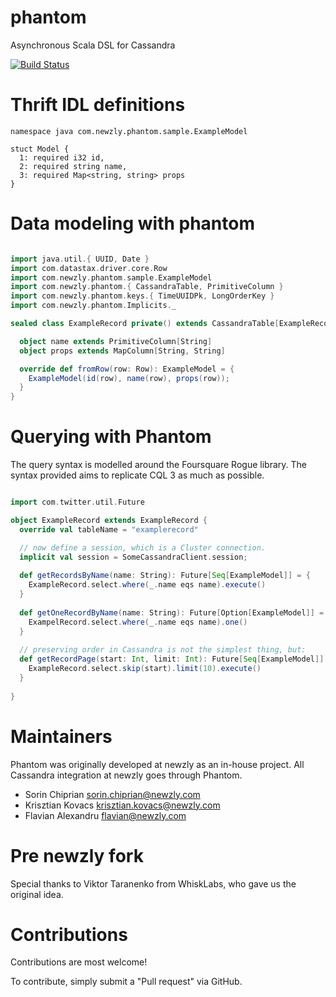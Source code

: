 phantom
==============
Asynchronous Scala DSL for Cassandra

[![Build Status](https://magnum.travis-ci.com/newzly/phantom.png?token=tyRTmBk14WrDycpepg9c&branch=master)](https://magnum.travis-ci.com/newzly/phantom)

Thrift IDL definitions
======================
```thrift
namespace java com.newzly.phantom.sample.ExampleModel

stuct Model {
  1: required i32 id,
  2: required string name,
  3: required Map<string, string> props
}
```

Data modeling with phantom
==========================

  
```scala

import java.util.{ UUID, Date }
import com.datastax.driver.core.Row
import com.newzly.phantom.sample.ExampleModel
import com.newzly.phantom.{ CassandraTable, PrimitiveColumn }
import com.newzly.phantom.keys.{ TimeUUIDPk, LongOrderKey }
import com.newzly.phantom.Implicits._

sealed class ExampleRecord private() extends CassandraTable[ExampleRecord, ExampleModel] with TimeUUIDPk[ExampleRecord] with LongOrderKey[ExampleRecord] {

  object name extends PrimitiveColumn[String]
  object props extends MapColumn[String, String]

  override def fromRow(row: Row): ExampleModel = {
    ExampleModel(id(row), name(row), props(row));
  }
}


```

Querying with Phantom
=====================

The query syntax is modelled around the Foursquare Rogue library.
The syntax provided aims to replicate CQL 3 as much as possible.

```scala

import com.twitter.util.Future

object ExampleRecord extends ExampleRecord {
  override val tableName = "examplerecord"

  // now define a session, which is a Cluster connection.
  implicit val session = SomeCassandraClient.session;
  
  def getRecordsByName(name: String): Future[Seq[ExampleModel]] = {
    ExampleRecord.select.where(_.name eqs name).execute()
  }
  
  def getOneRecordByName(name: String): Future[Option[ExampleModel]] = {
    ExampelRecord.select.where(_.name eqs name).one()
  }
  
  // preserving order in Cassandra is not the simplest thing, but:
  def getRecordPage(start: Int, limit: Int): Future[Seq[ExampleModel]] = {
    ExampleRecord.select.skip(start).limit(10).execute()
  }
  
}
```


Maintainers
===========

Phantom was originally developed at newzly as an in-house project.
All Cassandra integration at newzly goes through Phantom.

- Sorin Chiprian sorin.chiprian@newzly.com
- Krisztian Kovacs krisztian.kovacs@newzly.com
- Flavian Alexandru flavian@newzly.com

Pre newzly fork
===============
Special thanks to Viktor Taranenko from WhiskLabs, who gave us the original idea.

Contributions
=============

Contributions are most welcome! 

To contribute, simply submit a "Pull request" via GitHub.
